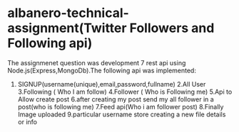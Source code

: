 # albanero-technical-assignment(Twitter Followers and Following api)
The assignmenet question was development 7 rest api using Node.js(Express,MongoDb).The following api was implemented:

1. SIGNUP(username(unique),email,password,fullname)
2.All User
3.Following ( Who I am follow)
4.Follower ( Who is Following me)
5.Api to Allow create post
6.after creating my post send my all follower in a post(who is following me)
7.Feed api(Who i am follower post)
8.Finally Image uploaded 
9.particular username store creating a new file  details or info

